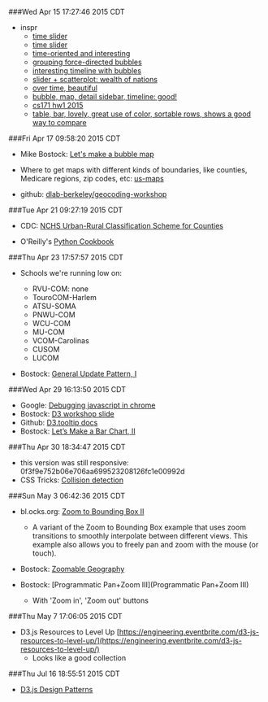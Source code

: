 ###Wed Apr 15 17:27:46 2015 CDT
* inspr
    * [time slider](http://www.lemonde.fr/politique/visuel/2012/09/18/de-maastricht-au-traite-budgetaire-les-oui-et-les-non-de-39-personnalites-politiques_1760615_823448.html)
    * [time slider](http://fcc.github.io/calltraffic/trafficbyyear.html)
    * [time-oriented and interesting](http://nextflu.org/H3N2/)
    * [grouping force-directed bubbles](http://improve.ro/sandbox/politicians/v1.1/)
    * [interesting timeline with bubbles](http://neuralengr.com/asifr/journals/)
    * [slider + scatterplot: wealth of nations](http://romsson.github.io/dragit/example/nations.html)
    * [over time, beautiful](http://petr-devaikin.github.io/katz/eng/timeline/)
    * [bubble, map, detail sidebar, timeline: good!](http://conflictstudy.asiafoundation.org/)
    * [cs171 hw1 2015](https://github.com/CS171/2015-cs171-homework/tree/master/hw1)
    * [table, bar, lovely, great use of color, sortable rows, shows a good way to compare](http://www.nytimes.com/interactive/2012/09/14/us/how-the-chicago-public-school-district-compares.html)

###Fri Apr 17 09:58:20 2015 CDT
* Mike Bostock: [Let's make a bubble map](http://bost.ocks.org/mike/bubble-map/)

* Where to get maps with different kinds of boundaries, like counties, Medicare regions, zip codes, etc:
    [us-maps](https://github.com/jgoodall/us-maps)

* github: [dlab-berkeley/geocoding-workshop](https://github.com/dlab-berkeley/geocoding-workshop)

###Tue Apr 21 09:27:19 2015 CDT
* CDC: [NCHS Urban-Rural Classification Scheme for Counties](http://www.cdc.gov/nchs/data_access/urban_rural.htm)

* O'Reilly's [Python Cookbook](http://chimera.labs.oreilly.com/books/1230000000393)

###Thu Apr 23 17:57:57 2015 CDT
* Schools we're running low on:
    * RVU-COM: none
    * TouroCOM-Harlem
    * ATSU-SOMA
    * PNWU-COM
    * WCU-COM
    * MU-COM
    * VCOM-Carolinas
    * CUSOM
    * LUCOM

* Bostock: [General Update Pattern, I](http://bl.ocks.org/mbostock/3808218)

###Wed Apr 29 16:13:50 2015 CDT
* Google: [Debugging javascript in chrome](https://developer.chrome.com/devtools/docs/javascript-debugging)
* Bostock: [D3 workshop slide](http://bost.ocks.org/mike/d3/workshop/#20)
* Github: [D3.tooltip docs](https://github.com/Caged/d3-tip/tree/master/docs)
* Bostock: [Let’s Make a Bar Chart, II](http://bost.ocks.org/mike/bar/2/)


###Thu Apr 30 18:34:47 2015 CDT
* this version was still responsive:
  0f3f9e752b06e706aa699523208126fc1e00992d
* CSS Tricks: [Collision detection](https://css-tricks.com/collision-detection/)

###Sun May  3 06:42:36 2015 CDT
* bl.ocks.org: [Zoom to Bounding Box II](http://bl.ocks.org/mbostock/9656675)
    * A variant of the Zoom to Bounding Box example that uses zoom transitions to smoothly interpolate between different views. This example also allows you to freely pan and zoom with the mouse (or touch).

* Bostock: [Zoomable Geography](http://bl.ocks.org/mbostock/2374239)

* Bostock: [Programmatic Pan+Zoom III](Programmatic Pan+Zoom III)
    * With 'Zoom in', 'Zoom out' buttons


###Thu May  7 17:06:05 2015 CDT
* D3.js Resources to Level Up [https://engineering.eventbrite.com/d3-js-resources-to-level-up/](https://engineering.eventbrite.com/d3-js-resources-to-level-up/)
    * Looks like a good collection

###Thu Jul 16 18:55:51 2015 CDT
* [D3.js Design Patterns](https://github.com/billautomata/d3js_design_patterns)

